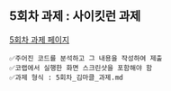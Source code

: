 ## 5회차 과제 : 사이킷런 과제
[5회차 과제 페이지](https://scikit-learn.org/1.5/modules/generated/sklearn.linear_model.LogisticRegression.html)
```
✅주어진 코드를 분석하고 그 내용을 작성하여 제출
✅코랩에서 실행한 화면 스크린샷을 포함해야 함
✅과제 형식 : 5회차_김마클_과제.md
```
